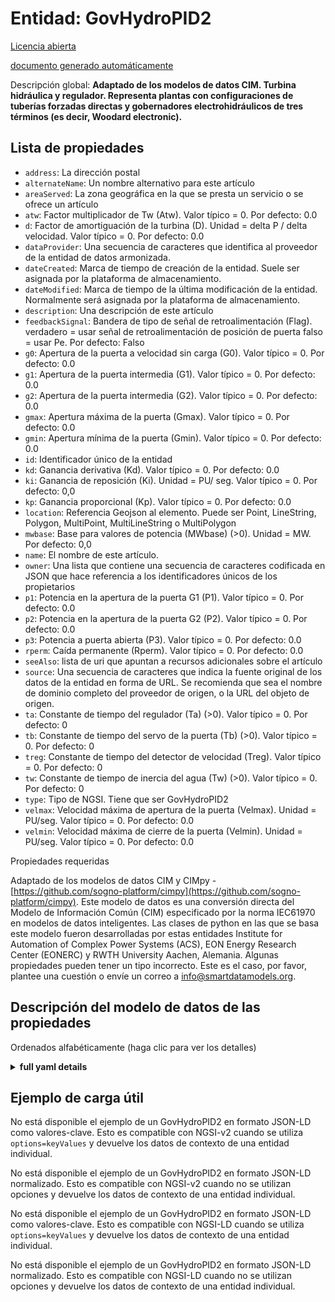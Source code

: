 Entidad: GovHydroPID2  
=====================  
[Licencia abierta](https://github.com/smart-data-models//dataModel.EnergyCIM/blob/master/GovHydroPID2/LICENSE.md)  
[documento generado automáticamente](https://docs.google.com/presentation/d/e/2PACX-1vTs-Ng5dIAwkg91oTTUdt8ua7woBXhPnwavZ0FxgR8BsAI_Ek3C5q97Nd94HS8KhP-r_quD4H0fgyt3/pub?start=false&loop=false&delayms=3000#slide=id.gb715ace035_0_60)  
Descripción global: **Adaptado de los modelos de datos CIM. Turbina hidráulica y regulador. Representa plantas con configuraciones de tuberías forzadas directas y gobernadores electrohidráulicos de tres términos (es decir, Woodard electronic).**  

## Lista de propiedades  

- `address`: La dirección postal  - `alternateName`: Un nombre alternativo para este artículo  - `areaServed`: La zona geográfica en la que se presta un servicio o se ofrece un artículo  - `atw`: Factor multiplicador de Tw (Atw).  Valor típico = 0. Por defecto: 0.0  - `d`: Factor de amortiguación de la turbina (D).  Unidad = delta P / delta velocidad.  Valor típico = 0. Por defecto: 0.0  - `dataProvider`: Una secuencia de caracteres que identifica al proveedor de la entidad de datos armonizada.  - `dateCreated`: Marca de tiempo de creación de la entidad. Suele ser asignada por la plataforma de almacenamiento.  - `dateModified`: Marca de tiempo de la última modificación de la entidad. Normalmente será asignada por la plataforma de almacenamiento.  - `description`: Una descripción de este artículo  - `feedbackSignal`: Bandera de tipo de señal de retroalimentación (Flag). verdadero = usar señal de retroalimentación de posición de puerta falso = usar Pe. Por defecto: Falso  - `g0`: Apertura de la puerta a velocidad sin carga (G0).  Valor típico = 0. Por defecto: 0.0  - `g1`: Apertura de la puerta intermedia (G1).  Valor típico = 0. Por defecto: 0.0  - `g2`: Apertura de la puerta intermedia (G2).  Valor típico = 0. Por defecto: 0.0  - `gmax`: Apertura máxima de la puerta (Gmax).  Valor típico = 0. Por defecto: 0.0  - `gmin`: Apertura mínima de la puerta (Gmin).  Valor típico = 0. Por defecto: 0.0  - `id`: Identificador único de la entidad  - `kd`: Ganancia derivativa (Kd).  Valor típico = 0. Por defecto: 0.0  - `ki`: Ganancia de reposición (Ki).  Unidad = PU/ seg.  Valor típico = 0. Por defecto: 0,0  - `kp`: Ganancia proporcional (Kp).  Valor típico = 0. Por defecto: 0.0  - `location`: Referencia Geojson al elemento. Puede ser Point, LineString, Polygon, MultiPoint, MultiLineString o MultiPolygon  - `mwbase`: Base para valores de potencia (MWbase) (>0).  Unidad = MW. Por defecto: 0,0  - `name`: El nombre de este artículo.  - `owner`: Una lista que contiene una secuencia de caracteres codificada en JSON que hace referencia a los identificadores únicos de los propietarios  - `p1`: Potencia en la apertura de la puerta G1 (P1).  Valor típico = 0. Por defecto: 0.0  - `p2`: Potencia en la apertura de la puerta G2 (P2).  Valor típico = 0. Por defecto: 0.0  - `p3`: Potencia a puerta abierta (P3).  Valor típico = 0. Por defecto: 0.0  - `rperm`: Caída permanente (Rperm).  Valor típico = 0. Por defecto: 0.0  - `seeAlso`: lista de uri que apuntan a recursos adicionales sobre el artículo  - `source`: Una secuencia de caracteres que indica la fuente original de los datos de la entidad en forma de URL. Se recomienda que sea el nombre de dominio completo del proveedor de origen, o la URL del objeto de origen.  - `ta`: Constante de tiempo del regulador (Ta) (>0).  Valor típico = 0. Por defecto: 0  - `tb`: Constante de tiempo del servo de la puerta (Tb) (>0).  Valor típico = 0. Por defecto: 0  - `treg`: Constante de tiempo del detector de velocidad (Treg).  Valor típico = 0. Por defecto: 0  - `tw`: Constante de tiempo de inercia del agua (Tw) (>0).  Valor típico = 0. Por defecto: 0  - `type`: Tipo de NGSI. Tiene que ser GovHydroPID2  - `velmax`: Velocidad máxima de apertura de la puerta (Velmax).  Unidad = PU/seg.  Valor típico = 0. Por defecto: 0.0  - `velmin`: Velocidad máxima de cierre de la puerta (Velmin).  Unidad = PU/seg.  Valor típico = 0. Por defecto: 0.0    
Propiedades requeridas  
Adaptado de los modelos de datos CIM y CIMpy - [https://github.com/sogno-platform/cimpy](https://github.com/sogno-platform/cimpy). Este modelo de datos es una conversión directa del Modelo de Información Común (CIM) especificado por la norma IEC61970 en modelos de datos inteligentes. Las clases de python en las que se basa este modelo fueron desarrolladas por estas entidades Institute for Automation of Complex Power Systems (ACS), EON Energy Research Center (EONERC) y RWTH University Aachen, Alemania. Algunas propiedades pueden tener un tipo incorrecto. Este es el caso, por favor, plantee una cuestión o envíe un correo a info@smartdatamodels.org.  
## Descripción del modelo de datos de las propiedades  
Ordenados alfabéticamente (haga clic para ver los detalles)  
<details><summary><strong>full yaml details</strong></summary>    
```yaml  
GovHydroPID2:    
  description: 'Adapted from CIM data models. Hydro turbine and governor. Represents plants with straight forward penstock configurations and three term electro-hydraulic governors (i.e. Woodard electronic).'    
  properties:    
    address:    
      description: 'The mailing address'    
      properties:    
        addressCountry:    
          description: 'Property. The country. For example, Spain. Model:''https://schema.org/addressCountry'''    
          type: string    
        addressLocality:    
          description: 'Property. The locality in which the street address is, and which is in the region. Model:''https://schema.org/addressLocality'''    
          type: string    
        addressRegion:    
          description: 'Property. The region in which the locality is, and which is in the country. Model:''https://schema.org/addressRegion'''    
          type: string    
        postOfficeBoxNumber:    
          description: 'Property. The post office box number for PO box addresses. For example, 03578. Model:''https://schema.org/postOfficeBoxNumber'''    
          type: string    
        postalCode:    
          description: 'Property. The postal code. For example, 24004. Model:''https://schema.org/https://schema.org/postalCode'''    
          type: string    
        streetAddress:    
          description: 'Property. The street address. Model:''https://schema.org/streetAddress'''    
          type: string    
      type: Property    
      x-ngsi:    
        model: https://schema.org/address    
    alternateName:    
      description: 'An alternative name for this item'    
      type: Property    
    areaServed:    
      description: 'The geographic area where a service or offered item is provided'    
      type: Property    
      x-ngsi:    
        model: https://schema.org/Text    
    atw:    
      description: 'Factor multiplying Tw (Atw).  Typical Value = 0. Default: 0.0'    
      type: number    
      x-ngsi:    
        model: https://schema.org/Number    
    d:    
      description: 'Turbine damping factor (D).  Unit = delta P / delta speed.  Typical Value = 0. Default: 0.0'    
      type: number    
      x-ngsi:    
        model: https://schema.org/Number    
    dataProvider:    
      description: 'A sequence of characters identifying the provider of the harmonised data entity.'    
      type: Property    
    dateCreated:    
      description: 'Entity creation timestamp. This will usually be allocated by the storage platform.'    
      format: date-time    
      type: Property    
    dateModified:    
      description: 'Timestamp of the last modification of the entity. This will usually be allocated by the storage platform.'    
      format: date-time    
      type: Property    
    description:    
      description: 'A description of this item'    
      type: Property    
    feedbackSignal:    
      description: 'Feedback signal type flag (Flag). true = use gate position feedback signal false = use Pe. Default: False'    
      type: number    
      x-ngsi:    
        model: https://schema.org/Number    
    g0:    
      description: 'Gate opening at speed no load (G0).  Typical Value = 0. Default: 0.0'    
      type: number    
      x-ngsi:    
        model: https://schema.org/Number    
    g1:    
      description: 'Intermediate gate opening (G1).  Typical Value = 0. Default: 0.0'    
      type: number    
      x-ngsi:    
        model: https://schema.org/Number    
    g2:    
      description: 'Intermediate gate opening (G2).  Typical Value = 0. Default: 0.0'    
      type: number    
      x-ngsi:    
        model: https://schema.org/Number    
    gmax:    
      description: 'Maximum gate opening (Gmax).  Typical Value = 0. Default: 0.0'    
      type: number    
      x-ngsi:    
        model: https://schema.org/Number    
    gmin:    
      description: 'Minimum gate opening (Gmin).  Typical Value = 0. Default: 0.0'    
      type: number    
      x-ngsi:    
        model: https://schema.org/Number    
    id:    
      anyOf: &govhydropid2_-_properties_-_owner_-_items_-_anyof    
        - description: 'Property. Identifier format of any NGSI entity'    
          maxLength: 256    
          minLength: 1    
          pattern: ^[\w\-\.\{\}\$\+\*\[\]`|~^@!,:\\]+$    
          type: string    
        - description: 'Property. Identifier format of any NGSI entity'    
          format: uri    
          type: string    
      description: 'Unique identifier of the entity'    
      type: Property    
    kd:    
      description: 'Derivative gain (Kd).  Typical Value = 0. Default: 0.0'    
      type: number    
      x-ngsi:    
        model: https://schema.org/Number    
    ki:    
      description: 'Reset gain (Ki).  Unit = PU/ sec.  Typical Value = 0. Default: 0.0'    
      type: number    
      x-ngsi:    
        model: https://schema.org/Number    
    kp:    
      description: 'Proportional gain (Kp).  Typical Value = 0. Default: 0.0'    
      type: number    
      x-ngsi:    
        model: https://schema.org/Number    
    location:    
      description: 'Geojson reference to the item. It can be Point, LineString, Polygon, MultiPoint, MultiLineString or MultiPolygon'    
      oneOf:    
        - description: 'Geoproperty. Geojson reference to the item. Point'    
          properties:    
            bbox:    
              items:    
                type: number    
              minItems: 4    
              type: array    
            coordinates:    
              items:    
                type: number    
              minItems: 2    
              type: array    
            type:    
              enum:    
                - Point    
              type: string    
          required:    
            - type    
            - coordinates    
          title: 'GeoJSON Point'    
          type: object    
        - description: 'Geoproperty. Geojson reference to the item. LineString'    
          properties:    
            bbox:    
              items:    
                type: number    
              minItems: 4    
              type: array    
            coordinates:    
              items:    
                items:    
                  type: number    
                minItems: 2    
                type: array    
              minItems: 2    
              type: array    
            type:    
              enum:    
                - LineString    
              type: string    
          required:    
            - type    
            - coordinates    
          title: 'GeoJSON LineString'    
          type: object    
        - description: 'Geoproperty. Geojson reference to the item. Polygon'    
          properties:    
            bbox:    
              items:    
                type: number    
              minItems: 4    
              type: array    
            coordinates:    
              items:    
                items:    
                  items:    
                    type: number    
                  minItems: 2    
                  type: array    
                minItems: 4    
                type: array    
              type: array    
            type:    
              enum:    
                - Polygon    
              type: string    
          required:    
            - type    
            - coordinates    
          title: 'GeoJSON Polygon'    
          type: object    
        - description: 'Geoproperty. Geojson reference to the item. MultiPoint'    
          properties:    
            bbox:    
              items:    
                type: number    
              minItems: 4    
              type: array    
            coordinates:    
              items:    
                items:    
                  type: number    
                minItems: 2    
                type: array    
              type: array    
            type:    
              enum:    
                - MultiPoint    
              type: string    
          required:    
            - type    
            - coordinates    
          title: 'GeoJSON MultiPoint'    
          type: object    
        - description: 'Geoproperty. Geojson reference to the item. MultiLineString'    
          properties:    
            bbox:    
              items:    
                type: number    
              minItems: 4    
              type: array    
            coordinates:    
              items:    
                items:    
                  items:    
                    type: number    
                  minItems: 2    
                  type: array    
                minItems: 2    
                type: array    
              type: array    
            type:    
              enum:    
                - MultiLineString    
              type: string    
          required:    
            - type    
            - coordinates    
          title: 'GeoJSON MultiLineString'    
          type: object    
        - description: 'Geoproperty. Geojson reference to the item. MultiLineString'    
          properties:    
            bbox:    
              items:    
                type: number    
              minItems: 4    
              type: array    
            coordinates:    
              items:    
                items:    
                  items:    
                    items:    
                      type: number    
                    minItems: 2    
                    type: array    
                  minItems: 4    
                  type: array    
                type: array    
              type: array    
            type:    
              enum:    
                - MultiPolygon    
              type: string    
          required:    
            - type    
            - coordinates    
          title: 'GeoJSON MultiPolygon'    
          type: object    
      type: Geoproperty    
    mwbase:    
      description: 'Base for power values (MWbase) (>0).  Unit = MW. Default: 0.0'    
      type: number    
      x-ngsi:    
        model: https://schema.org/Number    
    name:    
      description: 'The name of this item.'    
      type: Property    
    owner:    
      description: 'A List containing a JSON encoded sequence of characters referencing the unique Ids of the owner(s)'    
      items:    
        anyOf: *govhydropid2_-_properties_-_owner_-_items_-_anyof    
        description: 'Property. Unique identifier of the entity'    
      type: Property    
    p1:    
      description: 'Power at gate opening G1 (P1).  Typical Value = 0. Default: 0.0'    
      type: number    
      x-ngsi:    
        model: https://schema.org/Number    
    p2:    
      description: 'Power at gate opening G2 (P2).  Typical Value = 0. Default: 0.0'    
      type: number    
      x-ngsi:    
        model: https://schema.org/Number    
    p3:    
      description: 'Power at full opened gate (P3).  Typical Value = 0. Default: 0.0'    
      type: number    
      x-ngsi:    
        model: https://schema.org/Number    
    rperm:    
      description: 'Permanent drop (Rperm).  Typical Value = 0. Default: 0.0'    
      type: number    
      x-ngsi:    
        model: https://schema.org/Number    
    seeAlso:    
      description: 'list of uri pointing to additional resources about the item'    
      oneOf:    
        - items:    
            format: uri    
            type: string    
          minItems: 1    
          type: array    
        - format: uri    
          type: string    
      type: Property    
    source:    
      description: 'A sequence of characters giving the original source of the entity data as a URL. Recommended to be the fully qualified domain name of the source provider, or the URL to the source object.'    
      type: Property    
    ta:    
      description: 'Controller time constant (Ta) (>0).  Typical Value = 0. Default: 0'    
      type: number    
      x-ngsi:    
        model: https://schema.org/Number    
    tb:    
      description: 'Gate servo time constant (Tb) (>0).  Typical Value = 0. Default: 0'    
      type: number    
      x-ngsi:    
        model: https://schema.org/Number    
    treg:    
      description: 'Speed detector time constant (Treg).  Typical Value = 0. Default: 0'    
      type: number    
      x-ngsi:    
        model: https://schema.org/Number    
    tw:    
      description: 'Water inertia time constant (Tw) (>0).  Typical Value = 0. Default: 0'    
      type: number    
      x-ngsi:    
        model: https://schema.org/Number    
    type:    
      description: 'NGSI type. It has to be GovHydroPID2'    
      enum:    
        - GovHydroPID2    
      type: Property    
    velmax:    
      description: 'Maximum gate opening velocity (Velmax).  Unit = PU/sec.  Typical Value = 0. Default: 0.0'    
      type: number    
      x-ngsi:    
        model: https://schema.org/Number    
    velmin:    
      description: 'Maximum gate closing velocity (Velmin).  Unit = PU/sec.  Typical Value = 0. Default: 0.0'    
      type: number    
      x-ngsi:    
        model: https://schema.org/Number    
  required: []    
  type: object    
```  
</details>    
## Ejemplo de carga útil  
No está disponible el ejemplo de un GovHydroPID2 en formato JSON-LD como valores-clave. Esto es compatible con NGSI-v2 cuando se utiliza `options=keyValues` y devuelve los datos de contexto de una entidad individual.  
No está disponible el ejemplo de un GovHydroPID2 en formato JSON-LD normalizado. Esto es compatible con NGSI-v2 cuando no se utilizan opciones y devuelve los datos de contexto de una entidad individual.  
No está disponible el ejemplo de un GovHydroPID2 en formato JSON-LD como valores-clave. Esto es compatible con NGSI-LD cuando se utiliza `options=keyValues` y devuelve los datos de contexto de una entidad individual.  
No está disponible el ejemplo de un GovHydroPID2 en formato JSON-LD normalizado. Esto es compatible con NGSI-LD cuando no se utilizan opciones y devuelve los datos de contexto de una entidad individual.  
